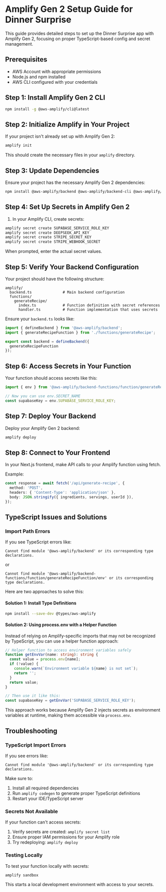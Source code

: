 # Amplify Gen 2 Setup Guide for Dinner Surprise

This guide provides detailed steps to set up the Dinner Surprise app with Amplify Gen 2, focusing on proper TypeScript-based config and secret management.

## Prerequisites

- AWS Account with appropriate permissions
- Node.js and npm installed
- AWS CLI configured with your credentials

## Step 1: Install Amplify Gen 2 CLI

```bash
npm install -g @aws-amplify/cli@latest
```

## Step 2: Initialize Amplify in Your Project

If your project isn't already set up with Amplify Gen 2:

```bash
amplify init
```

This should create the necessary files in your `amplify` directory.

## Step 3: Update Dependencies

Ensure your project has the necessary Amplify Gen 2 dependencies:

```bash
npm install @aws-amplify/backend @aws-amplify/backend-cli @aws-amplify/backend-functions
```

## Step 4: Set Up Secrets in Amplify Gen 2

1. In your Amplify CLI, create secrets:

```bash
amplify secret create SUPABASE_SERVICE_ROLE_KEY
amplify secret create DEEPSEEK_API_KEY
amplify secret create STRIPE_SECRET_KEY
amplify secret create STRIPE_WEBHOOK_SECRET
```

When prompted, enter the actual secret values.

## Step 5: Verify Your Backend Configuration

Your project should have the following structure:

```
amplify/
  backend.ts              # Main backend configuration
  functions/
    generateRecipe/
      index.ts            # Function definition with secret references
      handler.ts          # Function implementation that uses secrets
```

Ensure your `backend.ts` looks like:

```typescript
import { defineBackend } from '@aws-amplify/backend';
import { generateRecipeFunction } from './functions/generateRecipe';

export const backend = defineBackend({
  generateRecipeFunction
});
```

## Step 6: Access Secrets in Your Function

Your function should access secrets like this:

```typescript
import { env } from '@aws-amplify/backend-functions/function/generateRecipeFunction/env';

// Now you can use env.SECRET_NAME
const supabaseKey = env.SUPABASE_SERVICE_ROLE_KEY;
```

## Step 7: Deploy Your Backend

Deploy your Amplify Gen 2 backend:

```bash
amplify deploy
```

## Step 8: Connect to Your Frontend

In your Next.js frontend, make API calls to your Amplify function using fetch.

Example:

```typescript
const response = await fetch('/api/generate-recipe', {
  method: 'POST',
  headers: { 'Content-Type': 'application/json' },
  body: JSON.stringify({ ingredients, servings, userId }),
});
```

## TypeScript Issues and Solutions

### Import Path Errors

If you see TypeScript errors like:

```
Cannot find module '@aws-amplify/backend' or its corresponding type declarations.
```

or 

```
Cannot find module '@aws-amplify/backend-functions/function/generateRecipeFunction/env' or its corresponding type declarations.
```

Here are two approaches to solve this:

#### Solution 1: Install Type Definitions

```bash
npm install --save-dev @types/aws-amplify
```

#### Solution 2: Using process.env with a Helper Function

Instead of relying on Amplify-specific imports that may not be recognized by TypeScript, you can use a helper function approach:

```typescript
// Helper function to access environment variables safely
function getEnvVar(name: string): string {
  const value = process.env[name];
  if (!value) {
    console.warn(`Environment variable ${name} is not set`);
    return '';
  }
  return value;
}

// Then use it like this:
const supabaseKey = getEnvVar('SUPABASE_SERVICE_ROLE_KEY');
```

This approach works because Amplify Gen 2 injects secrets as environment variables at runtime, making them accessible via `process.env`.

## Troubleshooting

### TypeScript Import Errors

If you see errors like:

```
Cannot find module '@aws-amplify/backend' or its corresponding type declarations.
```

Make sure to:

1. Install all required dependencies
2. Run `amplify codegen` to generate proper TypeScript definitions
3. Restart your IDE/TypeScript server

### Secrets Not Available

If your function can't access secrets:

1. Verify secrets are created: `amplify secret list`
2. Ensure proper IAM permissions for your Amplify role
3. Try redeploying: `amplify deploy`

### Testing Locally

To test your function locally with secrets:

```bash
amplify sandbox
```

This starts a local development environment with access to your secrets. 